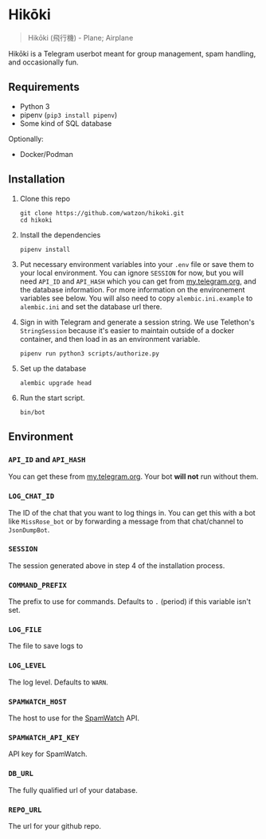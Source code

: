 # Hikōki
> Hikōki (飛行機) - Plane; Airplane

Hikōki is a Telegram userbot meant for group management, spam handling, and occasionally fun.

## Requirements

* Python 3
* pipenv (`pip3 install pipenv`)
* Some kind of SQL database

Optionally:

* Docker/Podman

## Installation

1. Clone this repo

    ```
    git clone https://github.com/watzon/hikoki.git
    cd hikoki
    ```

2. Install the dependencies

    ```
    pipenv install
    ```

3. Put necessary environment variables into your `.env` file or save them to your local environment. You can ignore `SESSION` for now, but you will need `API_ID` and `API_HASH` which you can get from [my.telegram.org](https://my.telegram.org), and the database information. For more information on the environement variables see below. You will also need to copy `alembic.ini.example` to `alembic.ini` and set the database url there.

4. Sign in with Telegram and generate a session string. We use Telethon's `StringSession` because it's easier to maintain outside of a docker container, and then load in as an environment variable.

    ```
    pipenv run python3 scripts/authorize.py
    ```

5. Set up the database

    ```
    alembic upgrade head
    ```

6. Run the start script.

    ```
    bin/bot
    ```

## Environment

### `API_ID` and `API_HASH`

You can get these from [my.telegram.org](https://my.telegram.org). Your bot **will not** run without them.

### `LOG_CHAT_ID`

The ID of the chat that you want to log things in. You can get this with a bot like `MissRose_bot` or by forwarding a message from that chat/channel to `JsonDumpBot`.

### `SESSION`

The session generated above in step 4 of the installation process.

### `COMMAND_PREFIX`

The prefix to use for commands. Defaults to `.` (period) if this variable isn't set.

### `LOG_FILE`

The file to save logs to

### `LOG_LEVEL`

The log level. Defaults to `WARN`.

### `SPAMWATCH_HOST`

The host to use for the [SpamWatch](https://spamwat.ch) API.

### `SPAMWATCH_API_KEY`

API key for SpamWatch.

### `DB_URL`
The fully qualified url of your database.

### `REPO_URL`
The url for your github repo.

